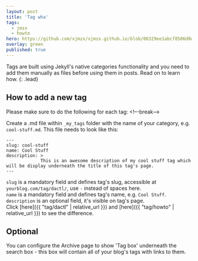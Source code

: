 ```yaml
---
layout: post
title: 'Tag wha'
tags:
  - jmzx
  - howto
hero: https://github.com/xjmzx/xjmzx.github.io/blob/06329ee1abcf8506d8da88fea7e2fb092bc5a996/uploads/x.jpg
overlay: green
published: true
---
```


Tags are built using Jekyll's native categories functionality and you need to add them manually as files before using them in posts. Read on to learn how.
{: .lead}

## How to add a new tag
Please make sure to do the following for each tag:
<!–-break-–>

Create a .md file within `_my_tags` folder with the name of your category, e.g. `cool-stuff.md`. This file needs to look like this:

~~~
---
slug: cool-stuff
name: Cool Stuff
description: >
             This is an awesome description of my cool stuff tag which will be display underneath the title of this tag's page.
---
~~~

`slug` is a mandatory field and defines tag's slug, accessible at `yourblog.com/tag/dactl/`, use `-` instead of spaces here.  
`name` is a mandatory field and defines tag's name, e.g. `Cool Stuff`.  
`description` is an optional field, it's visible on tag's page.  
Click [here]({{ "tag/dactl" | relative_url }}) and [here]({{ "tag/howto" | relative_url }}) to see the difference.

## Optional
You can configure the Archive page to show 'Tag box' underneath the search box - this box will contain all of your blog's tags with links to them.
